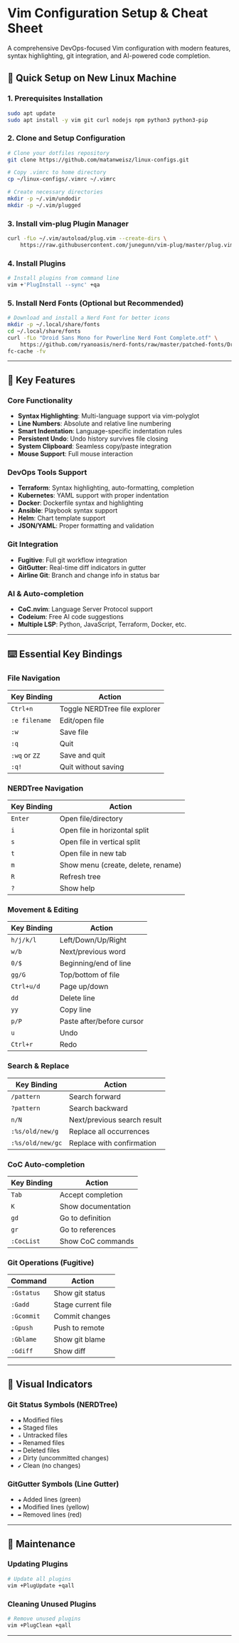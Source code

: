 # Vim Configuration Setup & Cheat Sheet

A comprehensive DevOps-focused Vim configuration with modern features, syntax highlighting, git integration, and AI-powered code completion.

## 🚀 Quick Setup on New Linux Machine

### 1. Prerequisites Installation

```bash
sudo apt update
sudo apt install -y vim git curl nodejs npm python3 python3-pip
```

### 2. Clone and Setup Configuration

```bash
# Clone your dotfiles repository
git clone https://github.com/matanweisz/linux-configs.git

# Copy .vimrc to home directory
cp ~/linux-configs/.vimrc ~/.vimrc

# Create necessary directories
mkdir -p ~/.vim/undodir
mkdir -p ~/.vim/plugged
```

### 3. Install vim-plug Plugin Manager

```bash
curl -fLo ~/.vim/autoload/plug.vim --create-dirs \
    https://raw.githubusercontent.com/junegunn/vim-plug/master/plug.vim
```

### 4. Install Plugins

```bash
# Install plugins from command line
vim +'PlugInstall --sync' +qa
```

### 5. Install Nerd Fonts (Optional but Recommended)

```bash
# Download and install a Nerd Font for better icons
mkdir -p ~/.local/share/fonts
cd ~/.local/share/fonts
curl -fLo "Droid Sans Mono for Powerline Nerd Font Complete.otf" \
    https://github.com/ryanoasis/nerd-fonts/raw/master/patched-fonts/DroidSansMono/complete/Droid%20Sans%20Mono%20Nerd%20Font%20Complete.otf
fc-cache -fv
```

---

## 🔧 Key Features

### Core Functionality

- **Syntax Highlighting**: Multi-language support via vim-polyglot
- **Line Numbers**: Absolute and relative line numbering
- **Smart Indentation**: Language-specific indentation rules
- **Persistent Undo**: Undo history survives file closing
- **System Clipboard**: Seamless copy/paste integration
- **Mouse Support**: Full mouse interaction

### DevOps Tools Support

- **Terraform**: Syntax highlighting, auto-formatting, completion
- **Kubernetes**: YAML support with proper indentation
- **Docker**: Dockerfile syntax and highlighting
- **Ansible**: Playbook syntax support
- **Helm**: Chart template support
- **JSON/YAML**: Proper formatting and validation

### Git Integration

- **Fugitive**: Full git workflow integration
- **GitGutter**: Real-time diff indicators in gutter
- **Airline Git**: Branch and change info in status bar

### AI & Auto-completion

- **CoC.nvim**: Language Server Protocol support
- **Codeium**: Free AI code suggestions
- **Multiple LSP**: Python, JavaScript, Terraform, Docker, etc.

---

## ⌨️ Essential Key Bindings

### File Navigation

| Key Binding   | Action                        |
| ------------- | ----------------------------- |
| `Ctrl+n`      | Toggle NERDTree file explorer |
| `:e filename` | Edit/open file                |
| `:w`          | Save file                     |
| `:q`          | Quit                          |
| `:wq` or `ZZ` | Save and quit                 |
| `:q!`         | Quit without saving           |

### NERDTree Navigation

| Key Binding | Action                             |
| ----------- | ---------------------------------- |
| `Enter`     | Open file/directory                |
| `i`         | Open file in horizontal split      |
| `s`         | Open file in vertical split        |
| `t`         | Open file in new tab               |
| `m`         | Show menu (create, delete, rename) |
| `R`         | Refresh tree                       |
| `?`         | Show help                          |

### Movement & Editing

| Key Binding | Action                    |
| ----------- | ------------------------- |
| `h/j/k/l`   | Left/Down/Up/Right        |
| `w/b`       | Next/previous word        |
| `0/$`       | Beginning/end of line     |
| `gg/G`      | Top/bottom of file        |
| `Ctrl+u/d`  | Page up/down              |
| `dd`        | Delete line               |
| `yy`        | Copy line                 |
| `p/P`       | Paste after/before cursor |
| `u`         | Undo                      |
| `Ctrl+r`    | Redo                      |

### Search & Replace

| Key Binding      | Action                      |
| ---------------- | --------------------------- |
| `/pattern`       | Search forward              |
| `?pattern`       | Search backward             |
| `n/N`            | Next/previous search result |
| `:%s/old/new/g`  | Replace all occurrences     |
| `:%s/old/new/gc` | Replace with confirmation   |

### CoC Auto-completion

| Key Binding | Action             |
| ----------- | ------------------ |
| `Tab`       | Accept completion  |
| `K`         | Show documentation |
| `gd`        | Go to definition   |
| `gr`        | Go to references   |
| `:CocList`  | Show CoC commands  |

### Git Operations (Fugitive)

| Command    | Action             |
| ---------- | ------------------ |
| `:Gstatus` | Show git status    |
| `:Gadd`    | Stage current file |
| `:Gcommit` | Commit changes     |
| `:Gpush`   | Push to remote     |
| `:Gblame`  | Show git blame     |
| `:Gdiff`   | Show diff          |

---

## 🎨 Visual Indicators

### Git Status Symbols (NERDTree)

- `✹` Modified files
- `✚` Staged files
- `✭` Untracked files
- `➜` Renamed files
- `━` Deleted files
- `✗` Dirty (uncommitted changes)
- `✔︎` Clean (no changes)

### GitGutter Symbols (Line Gutter)

- `✚` Added lines (green)
- `✹` Modified lines (yellow)
- `━` Removed lines (red)

---

## 🔄 Maintenance

### Updating Plugins

```bash
# Update all plugins
vim +PlugUpdate +qall
```

### Cleaning Unused Plugins

```bash
# Remove unused plugins
vim +PlugClean +qall
```

---
